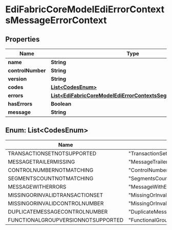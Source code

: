 
# EdiFabricCoreModelEdiErrorContextsMessageErrorContext

## Properties
Name | Type | Description | Notes
------------ | ------------- | ------------- | -------------
**name** | **String** |  |  [optional]
**controlNumber** | **String** |  |  [optional]
**version** | **String** |  |  [optional]
**codes** | [**List&lt;CodesEnum&gt;**](#List&lt;CodesEnum&gt;) |  |  [optional]
**errors** | [**List&lt;EdiFabricCoreModelEdiErrorContextsSegmentErrorContext&gt;**](EdiFabricCoreModelEdiErrorContextsSegmentErrorContext.md) |  |  [optional]
**hasErrors** | **Boolean** |  |  [optional]
**message** | **String** |  |  [optional]


<a name="List<CodesEnum>"></a>
## Enum: List&lt;CodesEnum&gt;
Name | Value
---- | -----
TRANSACTIONSETNOTSUPPORTED | &quot;TransactionSetNotSupported&quot;
MESSAGETRAILERMISSING | &quot;MessageTrailerMissing&quot;
CONTROLNUMBERNOTMATCHING | &quot;ControlNumberNotMatching&quot;
SEGMENTSCOUNTNOTMATCHING | &quot;SegmentsCountNotMatching&quot;
MESSAGEWITHERRORS | &quot;MessageWithErrors&quot;
MISSINGORINVALIDTRANSACTIONSET | &quot;MissingOrInvalidTransactionSet&quot;
MISSINGORINVALIDCONTROLNUMBER | &quot;MissingOrInvalidControlNumber&quot;
DUPLICATEMESSAGECONTROLNUMBER | &quot;DuplicateMessageControlNumber&quot;
FUNCTIONALGROUPVERSIONNOTSUPPORTED | &quot;FunctionalGroupVersionNotSupported&quot;



